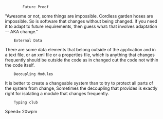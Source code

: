 
			Future Proof

"Awesome or not, some things are impossible. Cordless garden hoses are impossible. So is software that changes without being changed. If you need it to adapt to future requirements, then guess what: that involves adaptation -- AKA change."

		External Data
There are some data elements that belong outside of the application and in a text file, or an xml file or a properties file, which is anything that changes frequently should be outside the code as in changed out the code not within the code itself.

		Decoupling Modules

It is better to create a changeable system than to try to protect all parts of the system from change, Sometimes the decoupling that provides is exactly right for isolating a module that changes frequently. 

		Typing club 

Speed= 20wpm

